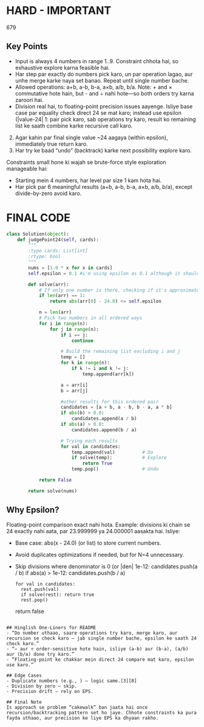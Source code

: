 # HARD - IMPORTANT
679

## Key Points 
- Input is always 4 numbers in range 1..9. Constraint chhota hai, so exhaustive explore karna feasible hai.
- Har step par exactly do numbers pick karo, un par operation lagao, aur unhe merge karke naya set banao. Repeat until single number bache.
- Allowed operations: a+b, a-b, b-a, a×b, a/b, b/a. Note: + and × commutative hote hain, but - and ÷ nahi hote—so both orders try karna zaroori hai.
- Division real hai, to floating-point precision issues aayenge. Isliye base case par equality check direct 24 se mat karo; instead use epsilon (|value-24|  1: pair pick karo, sab operations try karo, result ko remaining list ke saath combine karke recursive call karo.
2. Agar kahin par final single value ~24 aagaya (within epsilon), immediately true return karo.
3. Har try ke baad “undo” (backtrack) karke next possibility explore karo.

Constraints small hone ki wajah se brute-force style exploration manageable hai:
- Starting mein 4 numbers, har level par size 1 kam hota hai.
- Har pick par 6 meaningful results (a+b, a-b, b-a, a×b, a/b, b/a), except divide-by-zero avoid karo.

# FINAL CODE
```python
class Solution(object):
    def judgePoint24(self, cards):
        """
        :type cards: List[int]
        :rtype: bool
        """
        nums = [1.0 * x for x in cards]
        self.epsilon = 0.1 #i'm using epsilon as 0.1 although it should be a more smaller value

        def solve(arr):
            # If only one number is there, checking if it's approximately 24
            if len(arr) == 1:
                return abs(arr[0] - 24.0) <= self.epsilon

            n = len(arr)
            # Pick two numbers in all ordered ways
            for i in range(n):
                for j in range(n):
                    if i == j:
                        continue

                    # Build the remaining list excluding i and j
                    temp = []
                    for k in range(n):
                        if k != i and k != j:
                            temp.append(arr[k])

                    a = arr[i]
                    b = arr[j]

                    #other results for this ordered pair
                    candidates = [a + b, a - b, b - a, a * b]
                    if abs(b) > 0.0:
                        candidates.append(a / b)
                    if abs(a) > 0.0:
                        candidates.append(b / a)

                    # Trying each results
                    for val in candidates:
                        temp.append(val)          # Do
                        if solve(temp):           # Explore
                            return True
                        temp.pop()                # Undo

            return False

        return solve(nums)
```


## Why Epsilon?
Floating-point comparison exact nahi hota. Example: divisions ki chain se 24 exactly nahi aata, par 23.999999 ya 24.000001 aasakta hai. Isliye:
- Base case: abs(x - 24.0)  (or list) to store current numbers.
- Avoid duplicates optimizations if needed, but for N=4 unnecessary.
- Skip divisions where denominator is 0 (or |den|  1e-12: candidates.push(a / b)
      if abs(a) > 1e-12: candidates.push(b / a)

      for val in candidates:
        rest.push(val)
        if solve(rest): return true
        rest.pop()

  return false
```

## Hinglish One-Liners for README
- “Do number uthaao, saare operations try karo, merge karo, aur recursion se check karo — jab single number bache, epsilon ke saath 24 check karo.”
- “− aur ÷ order-sensitive hote hain, isliye (a-b) aur (b-a), (a/b) aur (b/a) dono try karo.”
- “Floating-point ke chakkar mein direct 24 compare mat karo, epsilon use karo.”

## Edge Cases
- Duplicate numbers (e.g., ) — logic same.[3][8]
- Division by zero — skip.
- Precision drift — rely on EPS.

## Final Note
Is approach se problem “cakewalk” ban jaata hai once recursion/backtracking pattern set ho jaye. Chhote constraints ka pura fayda uthaao, aur precision ke liye EPS ka dhyaan rakho.
